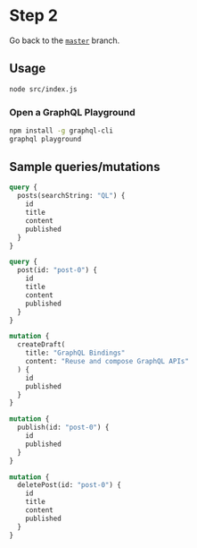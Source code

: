 # Step 2

Go back to the [`master`](https://github.com/nikolasburk/amsjs-workshop) branch.

## Usage

```bash
node src/index.js
```

### Open a GraphQL Playground

```bash
npm install -g graphql-cli
graphql playground
```

## Sample queries/mutations

```graphql
query {
  posts(searchString: "QL") {
    id
    title
    content
    published
  }
}
```

```graphql
query {
  post(id: "post-0") {
    id
    title
    content
    published
  }
}
```

```graphql
mutation {
  createDraft(
    title: "GraphQL Bindings"
    content: "Reuse and compose GraphQL APIs"
  ) {
    id
    published
  }
}
```

```graphql
mutation {
  publish(id: "post-0") {
    id
    published
  }
}
```

```graphql
mutation {
  deletePost(id: "post-0") {
    id
    title
    content
    published
  }
}
```
